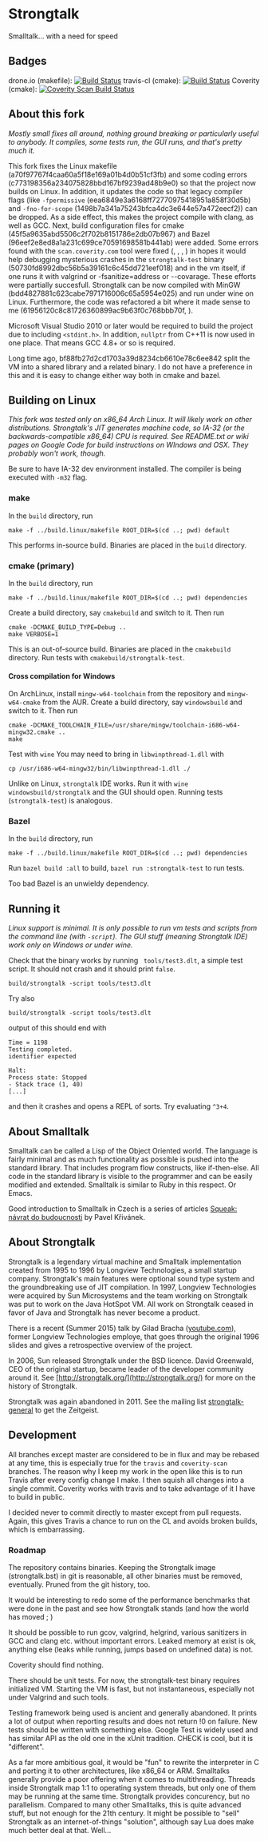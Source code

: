 # Strongtalk

Smalltalk… with a need for speed

## Badges

drone.io (makefile): [![Build Status](https://drone.io/github.com/jirkadanek/Strongtalk/status.png)](https://drone.io/github.com/jirkadanek/Strongtalk/latest)      travis-cl (cmake): [![Build Status](https://travis-ci.org/jirkadanek/Strongtalk.svg?branch=master)](https://travis-ci.org/jirkadanek/Strongtalk)      Coverity (cmake): [![Coverity Scan Build Status](https://scan.coverity.com/projects/6340/badge.svg)](https://scan.coverity.com/projects/jirkadanek-strongtalk)

## About this fork

*Mostly small fixes all around, nothing ground breaking or particularly useful to anybody. It compiles, some tests run, the GUI runs, and that's pretty much it.*

This fork fixes the Linux makefile (a70f97767f4caa60a5f18e169a01b4d0b51cf3fb) and some coding errors (c773198356a234075828bbd167bf9239ad48b9e0) so that the project now builds on Linux. In addition, it updates the code so that legacy compiler flags (like `-fpermissive` (eea6849e3a6168ff72770975418951a858f30d5b) and `-fno-for-scope` (1498b7a341a75243bfca4dc3e644e57a472eecf2)) can be dropped. As a side effect, this makes the project compile with clang, as well as GCC. Next, build configuration files for cmake (45f5a9635abd5506c2f702b8151786e2db07b967) and Bazel (96eef2e8ed8a1a231c699ce70591698581b441ab) were added. Some errors found with the `scan.coverity.com` tool were fixed (, , , ) in hopes it would help debugging mysterious crashes in the `strongtalk-test` binary (50730fd8992dbc56b5a39161c6c45dd721eef018) and in the vm itself, if one runs it with valgrind or -fsanitize=address or --covarage. These efforts were partially succesfull. Strongtalk can be now compiled with MinGW (bdd4827881c623cabe7971716006c65a5954e025) and run under wine on Linux. Furthermore, the code was refactored a bit where it made sense to me (61956120c8c81726360899ac9b63f0c768bbb70f, ).

Microsoft Visual Studio 2010 or later would be required to build the project due to including `<stdint.h>`. In addition, `nullptr` from C++11 is now used in one place. That means GCC 4.8+ or so is required.

Long time ago, bf88fb27d2cd1703a39d8234cb6610e78c6ee842 split the VM into a shared library and a related binary. I do not have a preference in this and it is easy to change either way both in cmake and bazel.

## Building on Linux

*This fork was tested only on x86_64 Arch Linux. It will likely work on other distributions. Strongtalk's JIT generates machine code, so IA-32 (or the backwards-compatible x86_64) CPU is required. See README.txt or wiki pages on Google Code for build instructions on WIndows and OSX. They probably won't work, though.*

Be sure to have IA-32 dev environment installed. The compiler is being executed with `-m32` flag.

### make

In the `build` directory, run

    make -f ../build.linux/makefile ROOT_DIR=$(cd ..; pwd) default
    
This performs in-source build. Binaries are placed in the `build` directory.
    
### cmake (primary)

In the `build` directory, run

    make -f ../build.linux/makefile ROOT_DIR=$(cd ..; pwd) dependencies

Create a build directory, say `cmakebuild` and switch to it. Then run

    cmake -DCMAKE_BUILD_TYPE=Debug ..
    make VERBOSE=1
    
This is an out-of-source build. Binaries are placed in the `cmakebuild` directory. Run tests with `cmakebuild/strongtalk-test`.

#### Cross compilation for Windows

On ArchLinux, install `mingw-w64-toolchain` from the repository and `mingw-w64-cmake` from the AUR. Create a build directory, say `windowsbuild` and switch to it. Then run

    cmake -DCMAKE_TOOLCHAIN_FILE=/usr/share/mingw/toolchain-i686-w64-mingw32.cmake ..
    make
    
Test with `wine` You may need to bring in `libwinpthread-1.dll` with

    cp /usr/i686-w64-mingw32/bin/libwinpthread-1.dll ./
    
Unlike on Linux, `strongtalk` IDE works. Run it with `wine windowsbuild/strongtalk` and the GUI should open. Running tests (`strongtalk-test`) is analogous.

### Bazel

In the `build` directory, run

    make -f ../build.linux/makefile ROOT_DIR=$(cd ..; pwd) dependencies
    
Run `bazel build :all` to build, `bazel run :strongtalk-test` to run tests.

Too bad Bazel is an unwieldy dependency.

## Running it

*Linux support is minimal. It is only possible to run vm tests and scripts from the command line (with `-script`). The GUI stuff (meaning Strongtalk IDE) work only on Windows or under wine.*

Check that the binary works by running ` tools/test3.dlt`, a simple test script. It should not crash and it should print `false`.

    build/strongtalk -script tools/test3.dlt
    
Try also

    build/strongtalk -script tools/test3.dlt

output of this should end with

    Time = 1198
    Testing completed.
    identifier expected

    Halt: 
    Process state: Stopped
    - Stack trace (1, 40)
    [...]

and then it crashes and opens a REPL of sorts. Try evaluating `^3+4`.

## About Smalltalk

Smalltalk can be called a Lisp of the Object Oriented world. The language is fairly minimal and as much functionality as possible is pushed into the standard library. That includes program flow constructs, like if-then-else. All code in the standard library is visible to the programmer and can be easily modified and extended. Smalltalk is similar to Ruby in this respect. Or Emacs.

Good introduction to Smalltalk in Czech is a series of articles [Squeak: návrat do budoucnosti](http://www.root.cz/clanky/squeak-navrat-do-budoucnosti/) by Pavel Křivánek.

## About Strongtalk

Strongtalk is a legendary virtual machine and Smalltalk implementation created from 1995 to 1996 by Longview Technologies, a small startup company. Strongtalk's main features were optional sound type system and the groundbreaking use of JIT compilation. In 1997, Longview Technologies were acquired by Sun Microsystems and the team working on Strongtalk was put to work on the Java HotSpot VM. All work on Strongtalk ceased in favor of Java and Strongtalk has never become a product.

There is a recent (Summer 2015) talk by Gilad Bracha ([youtube.com](www.youtube.com/watch?v=dZ0z0DGMSmU)), former Longview Technologies employe, that goes through the original 1996 slides and gives a retrospective overview of the project.

In 2006, Sun released Strongtalk under the BSD licence. David Greenwald, CEO of the original startup, became leader of the developer community around it. See [http://strongtalk.org/](http://strongtalk.org/) for more on the history of Strongtalk.

Strongtalk was again abandoned in 2011. See the mailing list [strongtalk-general](https://groups.google.com/forum/#!forum/strongtalk-general) to get the Zeitgeist.

## Development

All branches except master are considered to be in flux and may be rebased at any time, this is especially true for the `travis` and `coverity-scan` branches. The reason why I keep my work in the open like this is to run Travis after every config change I make. I then squish all changes into a single commit. Coverity works with travis and to take advantage of it I have to build in public.

I decided never to commit directly to master except from pull requests. Again, this gives Travis a chance to run on the CL and avoids broken builds, which is embarrassing.

### Roadmap

The repository contains binaries. Keeping the Strongtalk image (strongtalk.bst) in git is reasonable, all other binaries must be removed, eventually. Pruned from the git history, too.

It would be interesting to redo some of the performance benchmarks that were done in the past and see how Strongtalk stands (and how the world has moved ; )

It should be possible to run gcov, valgrind, helgrind, various sanitizers in GCC and clang etc. without important errors. Leaked memory at exist is ok, anything else (leaks while running, jumps based on undefined data) is not.

Coverity should find nothing.

There should be unit tests. For now, the strongtalk-test binary requires initialized VM. Starting the VM is fast, but not instantaneous, especially not under Valgrind and such tools.

Testing framework being used is ancient and generally abandoned. It prints a lot of output when reporting results and does not return !0 on failure. New tests should be written with something else. Google Test is widely used and has similar API as the old one in the xUnit tradition. CHECK is cool, but it is "different".

As a far more ambitious goal, it would be "fun" to rewrite the interpreter in C and porting it to other architectures, like x86_64 or ARM. Smalltalks generally provide a poor offering when it comes to multithreading. Threads inside Strongtalk map 1:1 to operating system threads, but only one of them may be running at the same time. Strongtalk provides concurency, but no parallelism. Compared to many other Smalltalks, this is quite advanced stuff, but not enough for the 21th century. It might be possible to "sell" Strongtalk as an internet-of-things "solution", although say Lua does make much better deal at that. Well...